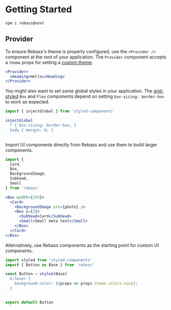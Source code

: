 
# Getting Started

```sh
npm i rebass@next
```

## Provider

To ensure Rebass's theme is properly configured, use the `<Provider />` component at the root of your application.
The `Provider` component accepts a `theme` props for setting a [custom theme][theming].

```.jsx
<Provider>
  <Heading>Hello</Heading>
</Provider>
```

You might also want to set some global styles in your application.
The [grid-styled][grid-styled] `Box` and `Flex` components depend on setting `box-sizing: border-box` to work as expected.

```jsx
import { injectGlobal } from 'styled-components'

injectGlobal`
  * { box-sizing: border-box; }
  body { margin: 0; }
`
```

Import UI components directly from Rebass and use them to build larger components.

```js
import {
  Card,
  Box,
  BackgroundImage,
  Subhead,
  Small
} from 'rebass'
```

```.jsx
<Box width={256}>
  <Card>
    <BackgroundImage src={photo} />
    <Box p={2}>
      <Subhead>Card</Subhead>
      <Small>Small meta text</Small>
    </Box>
  </Card>
</Box>
```

Alternatively, use Rebass components as the starting point for custom UI components.

```jsx
import styled from 'styled-components'
import { Button as Base } from 'rebass'

const Button = styled(Base)`
  &:hover {
    background-color: ${props => props.theme.colors.navy};
  }
`

export default Button
```

[theming]: theming.md
[grid-styled]: https://github.com/jxnblk/grid-styled
